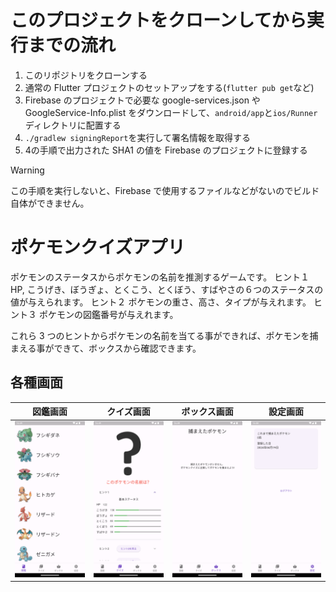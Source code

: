 # このプロジェクトをクローンしてから実行までの流れ

1. このリポジトリをクローンする
2. 通常の Flutter プロジェクトのセットアップをする(`flutter pub get`など)
3. Firebase のプロジェクトで必要な google-services.json や GoogleService-Info.plist をダウンロードして、`android/app`と`ios/Runner`ディレクトリに配置する
4. `./gradlew signingReport`を実行して署名情報を取得する
5. 4の手順で出力された SHA1 の値を Firebase のプロジェクトに登録する

> [!WARNING]
> この手順を実行しないと、Firebase で使用するファイルなどがないのでビルド自体ができません。

# ポケモンクイズアプリ

ポケモンのステータスからポケモンの名前を推測するゲームです。
ヒント１
HP, こうげき、ぼうぎょ、とくこう、とくぼう、すばやさの６つのステータスの値が与えられます。
ヒント２
ポケモンの重さ、高さ、タイプが与えれます。
ヒント３
ポケモンの図鑑番号が与えれます。

これら 3 つのヒントからポケモンの名前を当てる事ができれば、ポケモンを捕まえる事ができて、ボックスから確認できます。

## 各種画面

| 図鑑画面                                           | クイズ画面                             | ボックス画面                         | 設定画面                                     |
| -------------------------------------------------- | -------------------------------------- | ------------------------------------ | -------------------------------------------- |
| ![dictionary](assets/readme/dictionary_screen.png) | ![quiz](assets/readme/quiz_screen.png) | ![box](assets/readme/box_screen.png) | ![setting](assets/readme/setting_screen.png) |
